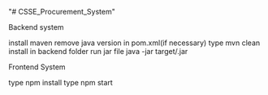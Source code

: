 "# CSSE_Procurement_System" 

Backend system

install maven
remove java version in pom.xml(if necessary)
type mvn clean install in backend folder
run jar file java -jar target/<file>.jar

Frontend System

type npm install
type npm start